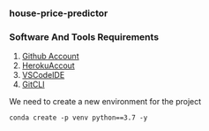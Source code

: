 ### house-price-predictor

### Software And Tools Requirements

1. [Github Account](https://github.com/)
2. [HerokuAccout](https://heroku.com)
3. [VSCodeIDE](https://code.visualstudio.com/)
4. [GitCLI](https://git-scm.com/downloads)


We need to create a new environment for the project

```
conda create -p venv python==3.7 -y
```
